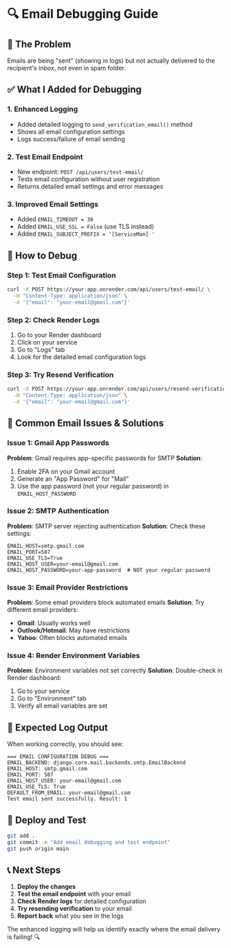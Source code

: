 # 🔍 Email Debugging Guide

## 🚨 The Problem
Emails are being "sent" (showing in logs) but not actually delivered to the recipient's inbox, not even in spam folder.

## ✅ What I Added for Debugging

### 1. **Enhanced Logging**
- Added detailed logging to `send_verification_email()` method
- Shows all email configuration settings
- Logs success/failure of email sending

### 2. **Test Email Endpoint**
- New endpoint: `POST /api/users/test-email/`
- Tests email configuration without user registration
- Returns detailed email settings and error messages

### 3. **Improved Email Settings**
- Added `EMAIL_TIMEOUT = 30`
- Added `EMAIL_USE_SSL = False` (use TLS instead)
- Added `EMAIL_SUBJECT_PREFIX = '[ServiceMan] '`

## 🧪 How to Debug

### Step 1: Test Email Configuration
```bash
curl -X POST https://your-app.onrender.com/api/users/test-email/ \
  -H "Content-Type: application/json" \
  -d '{"email": "your-email@gmail.com"}'
```

### Step 2: Check Render Logs
1. Go to your Render dashboard
2. Click on your service
3. Go to "Logs" tab
4. Look for the detailed email configuration logs

### Step 3: Try Resend Verification
```bash
curl -X POST https://your-app.onrender.com/api/users/resend-verification-email/ \
  -H "Content-Type: application/json" \
  -d '{"email": "your-email@gmail.com"}'
```

## 🔧 Common Email Issues & Solutions

### Issue 1: Gmail App Passwords
**Problem**: Gmail requires app-specific passwords for SMTP
**Solution**: 
1. Enable 2FA on your Gmail account
2. Generate an "App Password" for "Mail"
3. Use the app password (not your regular password) in `EMAIL_HOST_PASSWORD`

### Issue 2: SMTP Authentication
**Problem**: SMTP server rejecting authentication
**Solution**: Check these settings:
```
EMAIL_HOST=smtp.gmail.com
EMAIL_PORT=587
EMAIL_USE_TLS=True
EMAIL_HOST_USER=your-email@gmail.com
EMAIL_HOST_PASSWORD=your-app-password  # NOT your regular password
```

### Issue 3: Email Provider Restrictions
**Problem**: Some email providers block automated emails
**Solution**: Try different email providers:
- **Gmail**: Usually works well
- **Outlook/Hotmail**: May have restrictions
- **Yahoo**: Often blocks automated emails

### Issue 4: Render Environment Variables
**Problem**: Environment variables not set correctly
**Solution**: Double-check in Render dashboard:
1. Go to your service
2. Go to "Environment" tab
3. Verify all email variables are set

## 🎯 Expected Log Output

When working correctly, you should see:
```
=== EMAIL CONFIGURATION DEBUG ===
EMAIL_BACKEND: django.core.mail.backends.smtp.EmailBackend
EMAIL_HOST: smtp.gmail.com
EMAIL_PORT: 587
EMAIL_HOST_USER: your-email@gmail.com
EMAIL_USE_TLS: True
DEFAULT_FROM_EMAIL: your-email@gmail.com
Test email sent successfully. Result: 1
```

## 🚀 Deploy and Test

```bash
git add .
git commit -m "Add email debugging and test endpoint"
git push origin main
```

## 📞 Next Steps

1. **Deploy the changes**
2. **Test the email endpoint** with your email
3. **Check Render logs** for detailed configuration
4. **Try resending verification** to your email
5. **Report back** what you see in the logs

The enhanced logging will help us identify exactly where the email delivery is failing! 🔍

